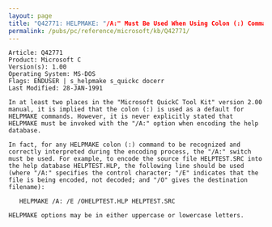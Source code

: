 ```yaml
---
layout: page
title: "Q42771: HELPMAKE: "/A:" Must Be Used When Using Colon (:) Commands"
permalink: /pubs/pc/reference/microsoft/kb/Q42771/
---
```


	Article: Q42771
	Product: Microsoft C
	Version(s): 1.00
	Operating System: MS-DOS
	Flags: ENDUSER | s_helpmake s_quickc docerr
	Last Modified: 28-JAN-1991
	
	In at least two places in the "Microsoft QuickC Tool Kit" version 2.00
	manual, it is implied that the colon (:) is used as a default for
	HELPMAKE commands. However, it is never explicitly stated that
	HELPMAKE must be invoked with the "/A:" option when encoding the help
	database.
	
	In fact, for any HELPMAKE colon (:) command to be recognized and
	correctly interpreted during the encoding process, the "/A:" switch
	must be used. For example, to encode the source file HELPTEST.SRC into
	the help database HELPTEST.HLP, the following line should be used
	(where "/A:" specifies the control character; "/E" indicates that the
	file is being encoded, not decoded; and "/O" gives the destination
	filename):
	
	   HELPMAKE /A: /E /OHELPTEST.HLP HELPTEST.SRC
	
	HELPMAKE options may be in either uppercase or lowercase letters.
